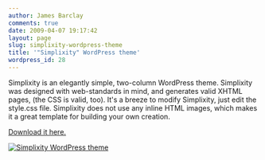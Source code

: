 ```yaml
---
author: James Barclay
comments: true
date: 2009-04-07 19:17:42
layout: page
slug: simplixity-wordpress-theme
title: '"Simplixity" WordPress theme'
wordpress_id: 28
---
```


Simplixity is an elegantly simple, two-column WordPress theme. Simplixity was designed with web-standards in mind, and generates valid XHTML pages, (the CSS is valid, too). It's a breeze to modify Simplixity, just edit the style.css file. Simplixity does not use any inline HTML images, which makes it a great template for building your own creation.

[Download it here.](http://wordpress.org/extend/themes/simplixity/)

[![Simplixity WordPress theme](http://everythingisgray.com/wp-content/uploads/2009/04/screenshot.png)](http://wordpress.org/extend/themes/simplixity/)
